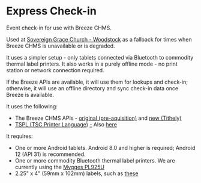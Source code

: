 # Express Check-in

Event check-in for use with Breeze CHMS.

Used at [Sovereign Grace Church - Woodstock](https://sgcatlanta.org/) as a fallback for times when Breeze CHMS is unavailable or is degraded.

It uses a simpler setup - only tablets connected via Bluetooth to commodity thermal label printers. It also works in a purely offline mode - no print station or network connection required.

If the Breeze APIs are available, it will use them for lookups and check-in; otherwise, it will use an offline directory and sync check-in data once Breeze is available.

It uses the following:

- The Breeze CHMS APIs - [original (pre-aquisition)](https://app.breezechms.com/api) and [new (Tithely)](https://app.swaggerhub.com/apis/Tithe.ly/Breeze/2023-06-09)
- [TSPL (TSC Printer Language)](https://scancode.ru/upload/iblock/937/GP_1125T-Gprinter-Barcode-Printer-TSPL-Programming-Manual.pdf) [-](https://hackernoon.com/how-to-print-labels-with-tspl-and-javascript) Also [here](https://www.icintracom.biz/redazione/libretti/libretto7028-04-1.pdf)

It requires:
- One or more Android tablets. Android 8.0 and higher is required; Android 12 (API 31) is recommended.
- One or more commodity Bluetooth thermal label printers. We are currently using the [Mvgges PL925U](https://www.amazon.com/gp/product/B0DBYW5C3L/ref=ppx_yo_dt_b_asin_title_o00_s00?ie=UTF8&th=1)
- 2.25" x 4" (59mm x 102mm) labels, such as [these](https://www.amazon.com/gp/product/B0CGZWZLLP/ref=ppx_yo_dt_b_search_asin_title?ie=UTF8&th=1)


